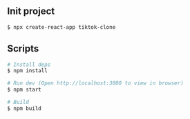## Init project

```bash
$ npx create-react-app tiktok-clone
```

## Scripts

```bash
# Install deps
$ npm install

# Run dev (Open http://localhost:3000 to view in browser)
$ npm start

# Build
$ npm build
```